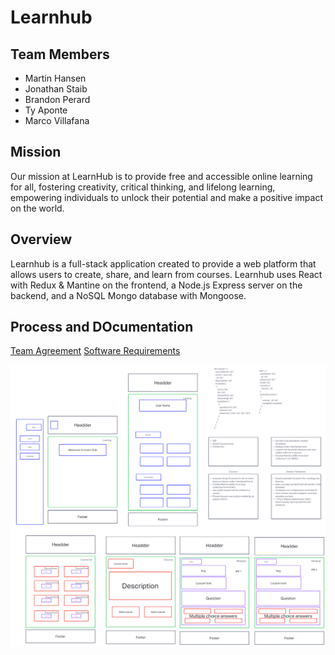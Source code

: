 # Learnhub

## Team Members

- Martin Hansen
- Jonathan Staib
- Brandon Perard
- Ty Aponte
- Marco Villafana

## Mission

Our mission at LearnHub is to provide free and accessible online learning for all, fostering creativity, critical thinking, and lifelong learning, empowering individuals to unlock their potential and make a positive impact on the world.

## Overview

Learnhub is a full-stack application created to provide a web platform that allows users to create, share, and learn from courses. Learnhub uses React with Redux & Mantine on the frontend, a Node.js Express server on the backend, and a NoSQL Mongo database with Mongoose.

## Process and DOcumentation

[Team Agreement](./team-agreement.md)
[Software Requirements](./software-requirements)

![Learnhub UML](./public/LearnhubUML.png)
